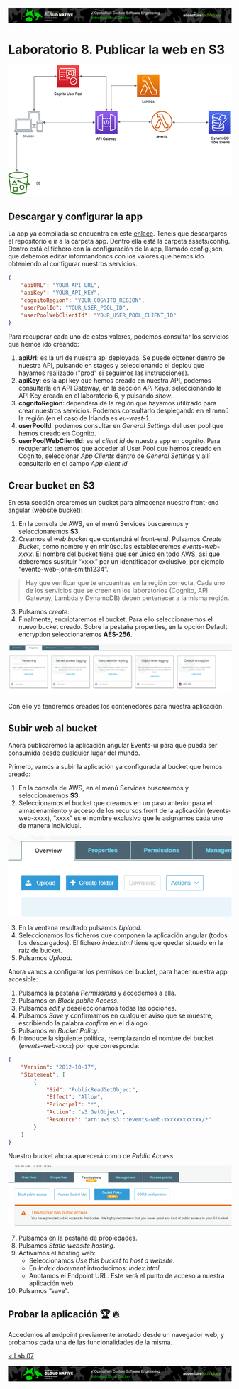 <p align="center">
    <img src="../resources/header.png">
</p>

# Laboratorio 8. Publicar la web en S3

<p align="center">
    <img src="resources/s3.png"/>
</p>

## Descargar y configurar la app

La app ya compilada se encuentra en este [enlace](../app). Teneis que descargaros el repositorio e ir a la carpeta app. Dentro ella está la carpeta assets/config. Dentro está el fichero con la configuración de la app, llamado config.json, que debemos editar informandonos con los valores que hemos ido obteniendo al configurar nuestros servicios.

```json
{
    "apiURL": "YOUR_API_URL",
    "apiKey": "YOUR_API_KEY",
    "cognitoRegion": "YOUR_COGNITO_REGION",
    "userPoolId": "YOUR_USER_POOL_ID",
    "userPoolWebClientId": "YOUR_USER_POOL_CLIENT_ID"
}
```

Para recuperar cada uno de estos valores, podemos consultar los servicios que hemos ido creando:

1. **apiUrl**: es la url de nuestra api deployada. Se puede obtener dentro de nuestra API, pulsando en stages y seleccionando el deplou que hayamos realizado ("prod" si seguimos las instrucciones).
2. **apiKey**: es la api key que hemos creado en nuestra API, podemos consultarla en API Gateway, en la sección *API Keys*, seleccionando la API Key creada en el laboratorio 6, y pulsando *show*.
3. **cognitoRegion**: dependerá de la región que hayamos utilizado para crear nuestros servicios. Podemos consultarlo desplegando en el menú la región (en el caso de Irlanda es *eu-west-1*.
4. **userPoolId**: podemos consultar en *General Settings* del user pool que hemos creado en Cognito.
5. **userPoolWebClientId**: es el *client id* de nuestra app en cognito. Para recuperarlo tenemos que acceder al User Pool que hemos creado en Cognito, seleccionar *App Clients* dentro de *General Settings* y allí consultarlo en el campo *App client id*

## Crear bucket en S3

En esta sección crearemos un bucket para almacenar nuestro front-end angular (website bucket):
1.	En la consola de AWS, en el menú Services buscaremos y seleccionaremos **S3**.
2.	Creamos el *web bucket* que contendrá el front-end. Pulsamos *Create Bucket*, como nombre y en minúsculas estableceremos 
*events-web-xxxx*. El nombre del bucket tiene que ser único en todo AWS, así que deberemos sustituir “xxxx” por un identificador exclusivo, por ejemplo “evento-web-john-smith1234”.
> Hay que verificar que te encuentras en la región correcta. Cada uno de los servicios que se creen en los laboratorios (Cognito, API Gateway, Lambda y DynamoDB) deben pertenecer a la misma región.
3.	Pulsamos *create*.
4.  Finalmente, encriptaremos el bucket. Para ello seleccionaremos el nuevo bucket creado. Sobre la pestaña properties, en la opción Default encryption seleccionaremos **AES-256**.
<p align="center">
    <img src="resources/img_3.png"/>
</p>
Con ello ya tendremos creados los contenedores para nuestra aplicación.

## Subir web al bucket
Ahora publicaremos la aplicación angular Events-ui para que pueda ser consumida desde cualquier lugar del mundo.

Primero, vamos a subir la aplicación ya configurada al bucket que hemos creado:
1.	En la consola de AWS, en el menú Services buscaremos y seleccionaremos **S3**.
2.	Seleccionamos el bucket que creamos en un paso anterior para el almacenamiento y acceso de los recursos front de la aplicación (events-web-xxxx), “xxxx” es el nombre exclusivo que le asignamos cada uno de manera individual.

<p align="center">
    <img src="resources/img_1.png">
</p>

3.	En la ventana resultado pulsamos *Upload*.
4.	Seleccionamos los ficheros que componen la aplicación angular (todos los descargados). El fichero *index.html* tiene que quedar situado en la raíz de bucket.
5.	Pulsamos *Upload*.

Ahora vamos a configurar los permisos del bucket, para hacer nuestra app accesible:

1.	Pulsamos la pestaña *Permissions* y accedemos a ella.
2.	Pulsamos en *Block public Access*.
3.	Pulsamos *edit* y deseleccionamos todas las opciones.
4.	Pulsamos *Save* y confirmamos en cualquier aviso que se muestre, escribiendo la palabra *confirm* en el diálogo.
5.	Pulsamos en *Bucket Policy*.
6.	Introduce la siguiente política, reemplazando el nombre del bucket (*events-web-xxxx*) por que corresponda:
```json
{
    "Version": "2012-10-17",
    "Statement": [
        {
            "Sid": "PublicReadGetObject",
            "Effect": "Allow",
            "Principal": "*",
            "Action": "s3:GetObject",
            "Resource": "arn:aws:s3:::events-web-xxxxxxxxxxxx/*"
        }
    ]
}
```
Nuestro bucket ahora aparecerá como de *Public Access*.

<p align="center">
    <img src="resources/img_2.png">
</p>

7.	Pulsamos en la pestaña de propiedades.
8.	Pulsamos *Static website hosting*.
9.	Activamos el hosting web:
    * Seleccionamos *Use this bucket to host a website*.
    * En *Index document* introducimos: *index.html*.
    * Anotamos el Endpoint URL. Este será el punto de acceso a nuestra aplicación web.
10.	Pulsamos “save".

## Probar la aplicación :trophy: :fire:

Accedemos al endpoint previamente anotado desde un navegador web, y probamos cada una de las funcionalidades de la misma.

[< Lab 07](../lab-07)

<p align="center">
    <img src="../resources/header.png">
</p>
